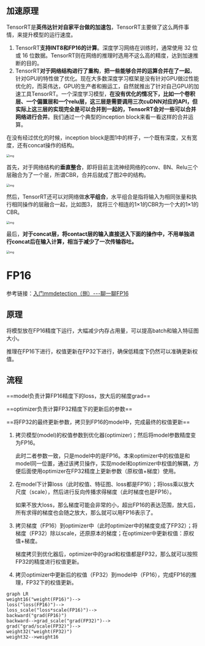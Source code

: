 ## 加速原理

TensorRT是**英伟达针对自家平台做的加速包**，TensorRT主要做了这么两件事情，来提升模型的运行速度。

1. TensorRT**支持INT8和FP16的计算**。深度学习网络在训练时，通常使用 32 位或 16 位数据。TensorRT则在网络的推理时选用不这么高的精度，达到加速推断的目的。
2. TensorRT**对于网络结构进行了重构**，**把一些能够合并的运算合并在了一起**，针对GPU的特性做了优化。现在大多数深度学习框架是没有针对GPU做过性能优化的，而英伟达，GPU的生产者和搬运工，自然就推出了针对自己GPU的加速工具TensorRT。一个深度学习模型，**在没有优化的情况下，比如一个卷积层、一个偏置层和一个relu层，这三层是需要调用三次cuDNN对应的API，但实际上这三层的实现完全是可以合并到一起的，TensorRT会对一些可以合并网络进行合并**。我们通过一个典型的inception block来看一看这样的合并运算。

在没有经过优化的时候，inception block是图1中的样子，一个既有深度，又有宽度，还有concat操作的结构。

<img src="https://pic1.zhimg.com/80/v2-d8107e4b5501ca35e73f212793995b70_720w.jpg" alt="img" style="zoom:50%;" />

首先，对于网络结构的**垂直整合**，即将目前主流神经网络的conv、BN、Relu三个层融合为了一个层，所谓CBR，合并后就成了图2中的结构。 

<img src="https://pic2.zhimg.com/80/v2-49034a5deacbb7152d4dbce2d85c09b1_720w.jpg" alt="img" style="zoom:50%;" />

然后，TensorRT还可以对网络做**水平组合**，水平组合是指将输入为相同张量和执行相同操作的层融合一起，比如图3， 就将三个相连的1×1的CBR为一个大的1×1的CBR。

<img src="https://pic3.zhimg.com/80/v2-024ecb7757f709f0b56cc043c074b5de_720w.jpg" alt="img" style="zoom:50%;" />

最后，**对于concat层，将contact层的输入直接送入下面的操作中，不用单独进行concat后在输入计算，相当于减少了一次传输吞吐。**

<img src="https://pic2.zhimg.com/80/v2-9f140062f8c62ec19c24fa09fa9eb74d_720w.jpg" alt="img" style="zoom:50%;" />

# FP16

参考链接：[入门mmdetection（捌）---聊一聊FP16](https://zhuanlan.zhihu.com/p/114438961)

## 原理

将模型放在FP16精度下运行，大幅减少内存占用量，可以提高batch和输入特征图大小。

推理在FP16下进行，权值更新在FP32下进行，确保低精度下仍然可以准确更新权值。

## 流程

==model负责计算FP16精度下的loss，放大后的梯度grad==

==optimizer负责计算FP32精度下的更新后的参数==

==将FP32的最终更新参数，拷贝到FP16的model中，完成最终的权值更新==

1. 拷贝模型(model)的权值参数到优化器(optimizer)；然后将model参数精度变为FP16。

   此时二者参数一致，只是model中的是FP16。本来optimizer中的权值是和model同一位置，通过该拷贝操作，实现model和optimizer中权值的解耦，方便后面使用optimizer在FP32精度上更新参数（原权值+梯度）使用。

2. 在model下计算loss（此时权值、特征图、loss都是FP16）；将loss乘以放大尺度（scale），然后进行反向传播求得梯度（此时梯度也是FP16）。

   如果不放大loss，那么梯度可能会非常的小，超出FP16的表达范围，放大后，所有求得的梯度也会随之放大，那么就可以用FP16表示了。

3. 拷贝梯度（FP16）到optimizer中（此时optimizer中的梯度变成了FP32）；将梯度（FP32）除以scale，还原原本的梯度；在optimizer中更新权值：原权值+梯度。

   梯度拷贝到优化器后，optimizer中的grad和权值都是FP32，那么就可以按照FP32的精度进行权值更新。

4. 拷贝optimizer中更新后的权值（FP32）到model中（FP16），完成FP16的推理，FP32下的权值更新。

```mermaid
graph LR
weight16("weight(FP16)")-->
loss("loss(FP16)")-->
loss_scale("loss*scale(FP16)")-->
backward("grad(FP16)")
backward-->grad_scale("grad(FP32)")-->
grad("grad/scale(FP32)")-->
weight32("weight(FP32)")
weight32-->weight16

```

